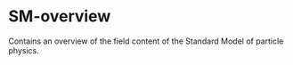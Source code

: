 # SM-overview

Contains an overview of the field content of the Standard Model of particle physics.
